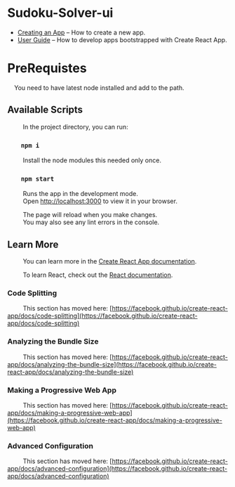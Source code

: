 # Sudoku-Solver-ui

- [Creating an App](#creating-an-app) – How to create a new app.
- [User Guide](https://facebook.github.io/create-react-app/) – How to develop apps bootstrapped with Create React App.

# PreRequistes

&nbsp; &nbsp; You need to have latest node installed and add to the path.

## Available Scripts
&nbsp; &nbsp;&nbsp; &nbsp;&nbsp; &nbsp;In the project directory, you can run:
### &nbsp; &nbsp;&nbsp; &nbsp;&nbsp;&nbsp;`npm i`
&nbsp; &nbsp;&nbsp; &nbsp;&nbsp; &nbsp;Install the node modules this needed only once.
### &nbsp; &nbsp;&nbsp; &nbsp;&nbsp;&nbsp;`npm start`
&nbsp; &nbsp;&nbsp; &nbsp;&nbsp;&nbsp; Runs the app in the development mode.\
&nbsp; &nbsp;&nbsp; &nbsp;&nbsp;&nbsp; Open [http://localhost:3000](http://localhost:3000) to view it in your browser.

&nbsp; &nbsp;&nbsp; &nbsp;&nbsp;&nbsp; The page will reload when you make changes.\
&nbsp; &nbsp;&nbsp; &nbsp;&nbsp;&nbsp; You may also see any lint errors in the console.


## Learn More

&nbsp; &nbsp;&nbsp; &nbsp;&nbsp;&nbsp; You can learn more in the [Create React App documentation](https://facebook.github.io/create-react-app/docs/getting-started).

&nbsp; &nbsp;&nbsp; &nbsp;&nbsp;&nbsp; To learn React, check out the [React documentation](https://reactjs.org/).

### Code Splitting

&nbsp; &nbsp;&nbsp; &nbsp;&nbsp;&nbsp; This section has moved here: [https://facebook.github.io/create-react-app/docs/code-splitting](https://facebook.github.io/create-react-app/docs/code-splitting)

### Analyzing the Bundle Size

&nbsp; &nbsp;&nbsp; &nbsp;&nbsp;&nbsp; This section has moved here: [https://facebook.github.io/create-react-app/docs/analyzing-the-bundle-size](https://facebook.github.io/create-react-app/docs/analyzing-the-bundle-size)

### Making a Progressive Web App

&nbsp; &nbsp;&nbsp; &nbsp;&nbsp;&nbsp; This section has moved here: [https://facebook.github.io/create-react-app/docs/making-a-progressive-web-app](https://facebook.github.io/create-react-app/docs/making-a-progressive-web-app)

### Advanced Configuration

&nbsp; &nbsp;&nbsp; &nbsp;&nbsp;&nbsp; This section has moved here: [https://facebook.github.io/create-react-app/docs/advanced-configuration](https://facebook.github.io/create-react-app/docs/advanced-configuration)

